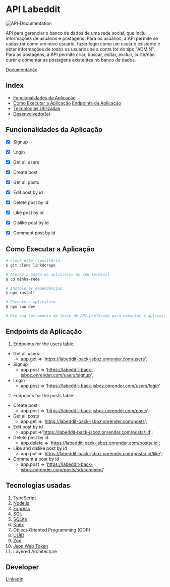 # API Labeddit

![API-Documentation](./src/assets/documentation.png)

API para gerenciar o banco de dados de uma rede social, que inclui informações de usuários e postagens.
Para os usuários, a API permite se cadastrar como um novo usuário, fazer login como um usuário existente e obter informações de todos os usuários se a conta for do tipo "ADMIN".
Para as postagens, a API permite criar, buscar, editar, excluir, curtir/não curtir e comentar as postagens existentes no banco de dados.

[Documentação]()

## Index
- <a href="#funcionalidades">Funcionalidades da Aplicação</a>
- <a href="#execucao">Como Executar a Aplicação</a>
<a href="#endpoints">Endpoints da Aplicação</a>
- <a href="#tecnologias-utilizadas">Tecnologias Utilizadas</a>
- <a href="#desenvolvedor">Desenvolvedor(a)</a>

## Funcionalidades da Aplicação
 - [x]  Signup  
 - [x]  Login
 - [x]  Get all users
 - [x]  Create post
 - [x]  Get all posts 
 - [x]  Edit post by id
 - [x]  Delete post by id
 - [x]  Like post by id
 - [x]  Dislike post by id
 - [x]  Comment post by id
  

## Como Executar a Aplicação
```bash
# Clone este repositório
$ git clone linkdorepo

# Acesse a pasta do aplicativo no seu terminal
$ cd minha-rede

# Instale as dependências
$ npm install

# Execute o aplicativo 
$ npm run dev

# Use sua ferramenta de teste de API preferida para executar a aplicação
```

## Endpoints da Aplicação

1. Endpoints for the users table:
 - Get all users: 
    - app.get => 'https://labeddit-back-jsboz.onrender.com/users';
 - Signup
    - app.post => 'https://labeddit-back-jsboz.onrender.com/users/signup';
 - Login
    - app.post => 'https://labeddit-back-jsboz.onrender.com/users/login'

2. Endpoints for the posts table:
 - Create post
    - app.post => 'https://labeddit-back-jsboz.onrender.com/posts';
 - Get all posts
    - app.get => 'https://labeddit-back-jsboz.onrender.com/posts';
 - Edit post by id
    - app.put =>'https://labeddit-back-jsboz.onrender.com/posts/:id';
 - Delete post by id
    - app.delete => 'https://labeddit-back-jsboz.onrender.com/posts/:id';
 - Like and dislike post by id
    - app.put => 'https://labeddit-back-jsboz.onrender.com/posts/:id/like';
 - Comment a post by id
    -   app.post => 'https://labeddit-back-jsboz.onrender.com/posts/:id/comment'

## Tecnologias usadas
1. TypeScript
2. [Node.js](https://nodejs.org/en)
3. [Express](https://expressjs.com/pt-br/)
4. SQL
5. [SQLite](https://www.sqlite.org/index.html)
6. [Knex](https://knexjs.org/)
7. Object-Oriented Programming (OOP)
8. [UUID](https://www.uuidgenerator.net/)
9. [Zod](https://zod.dev/)
10. [Json Web Token](https://jwt.io/)
11. Layered Architecture

## Developer
[LinkedIn](https://www.linkedin.com/in/gleicielen-dourado/)

